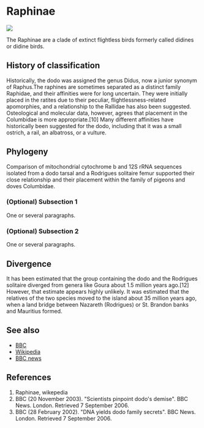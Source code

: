 # Raphinae
![](https://alphynix.tumblr.com/image/110181778530)

The Raphinae are a clade of extinct flightless birds formerly called didines or didine birds.


## History of classification
Historically, the dodo was assigned the genus Didus, now a junior synonym of Raphus.The raphines are sometimes separated as a distinct family Raphidae, and their affinities were for long uncertain. They were initially placed in the ratites due to their peculiar, flightlessness-related apomorphies, and a relationship to the Rallidae has also been suggested. Osteological and molecular data, however, agrees that placement in the Columbidae is more appropriate.[10] Many different affinities have historically been suggested for the dodo, including that it was a small ostrich, a rail, an albatross, or a vulture.

## Phylogeny
Comparison of mitochondrial cytochrome b and 12S rRNA sequences isolated from a dodo tarsal and a Rodrigues solitaire femur supported their close relationship and their placement within the family of pigeons and doves Columbidae.
### (Optional) Subsection 1
One or several paragraphs.
### (Optional) Subsection 2
One or several paragraphs.

## Divergence
It has been estimated that the group containing the dodo and the Rodrigues solitaire diverged from genera like Goura about 1.5 million years ago.[12] However, that estimate appears highly unlikely. It was estimated that the relatives of the two species moved to the island about 35 million years ago, when a land bridge between Nazareth (Rodrigues) or St. Brandon banks and Mauritius formed.

## See also
- [BBC](http://news.bbc.co.uk/1/hi/sci/tech/3281323.stm)
- [Wikipedia](https://en.wikipedia.org/wiki/Raphinae#)
- [BBC news](http://news.bbc.co.uk/2/hi/science/nature/1847431.stm)

## References
1. Raphinae, wikepedia
2. BBC (20 November 2003). "Scientists pinpoint dodo's demise". BBC News. London. Retrieved 7 September 2006.
3. BBC (28 February 2002). "DNA yields dodo family secrets". BBC News. London. Retrieved 7 September 2006.